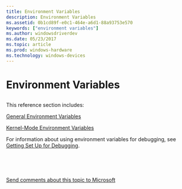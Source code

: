 ```yaml
---
title: Environment Variables
description: Environment Variables
ms.assetid: 0b1cd89f-e0c1-464e-a6d1-88a93753e570
keywords: ["environment variables"]
ms.author: windowsdriverdev
ms.date: 05/23/2017
ms.topic: article
ms.prod: windows-hardware
ms.technology: windows-devices
---
```


# Environment Variables


## <span id="ddk_environment_variables_dbg"></span><span id="DDK_ENVIRONMENT_VARIABLES_DBG"></span>


This reference section includes:

[General Environment Variables](general-environment-variables.md)

[Kernel-Mode Environment Variables](kernel-mode-environment-variables.md)

For information about using environment variables for debugging, see [Getting Set Up for Debugging](getting-set-up-for-debugging.md).

 

 

[Send comments about this topic to Microsoft](mailto:wsddocfb@microsoft.com?subject=Documentation%20feedback%20[debugger\debugger]:%20Environment%20Variables%20%20RELEASE:%20%285/15/2017%29&body=%0A%0APRIVACY%20STATEMENT%0A%0AWe%20use%20your%20feedback%20to%20improve%20the%20documentation.%20We%20don't%20use%20your%20email%20address%20for%20any%20other%20purpose,%20and%20we'll%20remove%20your%20email%20address%20from%20our%20system%20after%20the%20issue%20that%20you're%20reporting%20is%20fixed.%20While%20we're%20working%20to%20fix%20this%20issue,%20we%20might%20send%20you%20an%20email%20message%20to%20ask%20for%20more%20info.%20Later,%20we%20might%20also%20send%20you%20an%20email%20message%20to%20let%20you%20know%20that%20we've%20addressed%20your%20feedback.%0A%0AFor%20more%20info%20about%20Microsoft's%20privacy%20policy,%20see%20http://privacy.microsoft.com/default.aspx. "Send comments about this topic to Microsoft")




